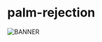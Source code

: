 # palm-rejection

![BANNER](https://github.com/Patan98/palm-rejection/assets/159428129/35cf21cd-ac7e-435e-933d-359546e6c70e)
